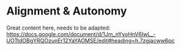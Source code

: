 # Alignment & Autonomy

Great content here, needs to be adapted:
https://docs.google.com/document/d/1Jm_nYyoHnV6IwL_-UOTtdOBgYRQOzunEr12YaYAOMSE/edit#heading=h.7zgjacww6pc

